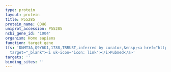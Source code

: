 ```yaml
---
type: protein
layout: protein
title: P55285
protein_name: CDH6
uniprot_accession: P55285
ncbi_gene_id: '1004'
organism: Homo sapiens
function: target gene
tfs: 'DNMT3A,Q9Y6K1,1788,TRRUST,inferred by curator,&ensp;<a href="https://www.ncbi.nlm.nih.gov/pubmed/?term=19070387%5Buid%5D"
  target="_blank"><i uk-icon="icon: link"></i>Pubmed</a>'
targets: ''
binding_sites: ''
---
```

